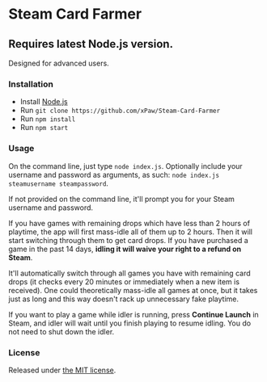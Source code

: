 # Steam Card Farmer

## Requires latest Node.js version.

Designed for advanced users.

### Installation

- Install [Node.js](https://nodejs.org)
- Run `git clone https://github.com/xPaw/Steam-Card-Farmer`
- Run `npm install`
- Run `npm start`

### Usage

On the command line, just type `node index.js`. Optionally include your username and password as arguments, as such: `node index.js steamusername steampassword`.

If not provided on the command line, it'll prompt you for your Steam username and password.

If you have games with remaining drops which have less than 2 hours of playtime, the app will first mass-idle all of them up to 2 hours. Then it will start switching through them to get card drops. If you have purchased a game in the past 14 days, **idling it will waive your right to a refund on Steam**.

It'll automatically switch through all games you have with remaining card drops (it checks every 20 minutes or immediately when a new item is received). One could theoretically mass-idle all games at once, but it takes just as long and this way doesn't rack up unnecessary fake playtime.

If you want to play a game while idler is running, press **Continue Launch** in Steam, and idler will wait until you finish playing to resume idling. You do not need to shut down the idler.

### License

Released under [the MIT license](http://opensource.org/licenses/MIT).

